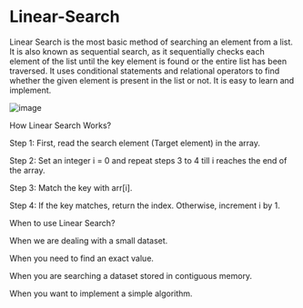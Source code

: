 # Linear-Search

Linear Search is the most basic method of searching an element from a list. It is also known as sequential search, as it sequentially checks each element of the list until the key element is found or the entire list has been traversed. It uses conditional statements and relational operators to find whether the given element is present in the list or not. It is easy to learn and implement.

![image](https://user-images.githubusercontent.com/125825670/234367824-4a8d0e07-2bc9-43b3-a20d-f3948bfa8313.png)

How Linear Search Works?

Step 1: First, read the search element (Target element) in the array.

Step 2: Set an integer i = 0 and repeat steps 3 to 4 till i reaches the end of the array.

Step 3: Match the key with arr[i].

Step 4: If the key matches, return the index. Otherwise, increment i by 1.

When to use Linear Search?

When we are dealing with a small dataset.

When you need to find an exact value.

When you are searching a dataset stored in contiguous memory.

When you want to implement a simple algorithm.
